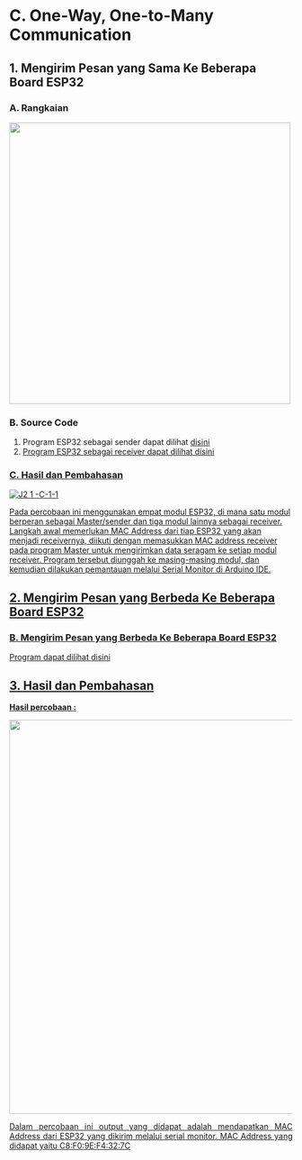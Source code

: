 # C. One-Way, One-to-Many Communication

## 1. Mengirim Pesan yang Sama Ke Beberapa Board ESP32
### A. Rangkaian
<img src="https://github.com/brianrahma/brian-system-embedded/assets/82065700/df22b4a6-37f9-4eda-8d9c-644d8d0cfec3" width="500">

### B. Source Code
1. Program ESP32 sebagai sender dapat dilihat <a href="https://github.com/brianrahma/system-embedded/blob/master/jobsheet%202.1/c.%20One-Way%2C%20One-to-Many%20Communication/1.%20Mengirim%20Pesan%20yang%20Sama%20Ke%20Beberapa%20Board%20ESP32/sender.ino">disini
2. Program ESP32 sebagai receiver dapat dilihat <a href="https://github.com/brianrahma/system-embedded/blob/master/jobsheet%202.1/c.%20One-Way%2C%20One-to-Many%20Communication/1.%20Mengirim%20Pesan%20yang%20Sama%20Ke%20Beberapa%20Board%20ESP32/receiver.ino">disini

### C. Hasil dan Pembahasan
![J2 1 -C-1-1](https://github.com/brianrahma/system-embedded/assets/82065700/48437206-8f7a-4bdc-aa1c-5e62e8337466)


Pada percobaan ini  menggunakan empat modul ESP32, di mana satu modul berperan sebagai Master/sender dan tiga modul lainnya sebagai receiver. Langkah awal memerlukan MAC Address dari tiap ESP32 yang akan menjadi receivernya, diikuti dengan memasukkan MAC address receiver pada program Master untuk mengirimkan data seragam ke setiap modul receiver. Program tersebut diunggah ke masing-masing modul, dan kemudian dilakukan pemantauan melalui Serial Monitor di Arduino IDE.

## 2. Mengirim Pesan yang Berbeda Ke Beberapa Board ESP32





### B. Mengirim Pesan yang Berbeda Ke Beberapa Board ESP32
Program dapat dilihat <a href="https://github.com/brianrahma/system-embedded/blob/master/jobsheet%202.1/a.%20Memperoleh%20MAC%20Address%20ESP32%20Receiver/1.%20Memperoleh%20MAC%20Address%20ESP32%20Receiver/mac_address.ino">disini

## 3. Hasil dan Pembahasan

 **Hasil percobaan :**

 <img src="https://github.com/brianrahma/system-embedded/assets/82065700/fb43dc71-a008-4110-9d64-ff6c98b3cbc4" width="700">

 
<p align="justify">Dalam percobaan ini output yang didapat adalah mendapatkan MAC Address dari ESP32 yang dikirim melalui serial monitor. MAC Address yang didapat yaitu C8:F0:9E:F4:32:7C
